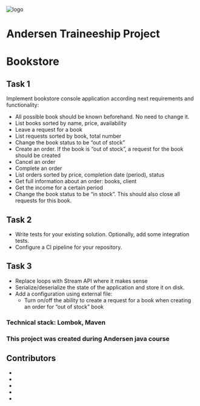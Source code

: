 ![logo](https://static.andersenlab.com/andersenlab/new-andersensite/logo-social.png)
# Andersen Traineeship Project 
# Bookstore

## Task 1
Implement bookstore console application according next requirements and functionality:
* All possible book should be known beforehand. No need to change it.
* List books sorted by name, price, availability
* Leave a request for a book
* List requests sorted by book, total number
* Change the book status to be “out of stock”
* Create an order. If the book is “out of stock”, a request for the book should be created
* Cancel an order
* Complete an order
* List orders sorted by price, completion date (period), status
* Get full information about an order: books, client
* Get the income for a certain period
* Change the book status to be “in stock”. This should also close all requests for this book.

## Task 2
* Write tests for your existing solution. Optionally, add some integration tests.
* Configure a CI pipeline for your repository.

## Task 3
* Replace loops with Stream API where it makes sense
* Serialize/deserialize the state of the application and store it on disk.
* Add a configuration using external file:
    * Turn on/off the ability to create a request for a book when creating an order for “out of stock” book


### Technical stack: Lombok, Maven
### This project was created during Andersen java course
## Contributors
* <a href="https://github.com/nikiniki79" style="text-decoration: none;color: white"> Boiko Nikita </a>
* <a href="https://github.com/DenisBratuh/" style="text-decoration: none;color: white"> Bratukh Denys </a>
* <a href="https://github.com/antonklyuchnikov1990" style="text-decoration: none;color: white"> Kliuchnikau Anton </a>
* <a href="https://github.com/skfl" style="text-decoration: none;color: white"> Rogachkov Eduard </a>
* <a href="https://github.com/ulad-sachkovski" style="text-decoration: none;color: white">Sachkouski Uladzislau	</a>
